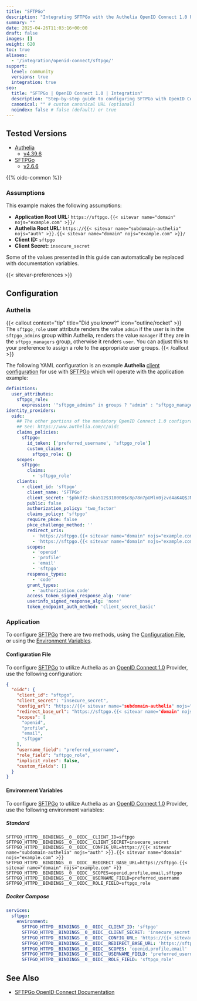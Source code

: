 ```yaml
---
title: "SFTPGo"
description: "Integrating SFTPGo with the Authelia OpenID Connect 1.0 Provider."
summary: ""
date: 2025-04-26T11:03:16+00:00
draft: false
images: []
weight: 620
toc: true
aliases:
  - '/integration/openid-connect/sftpgo/'
support:
  level: community
  versions: true
  integration: true
seo:
  title: "SFTPGo | OpenID Connect 1.0 | Integration"
  description: "Step-by-step guide to configuring SFTPGo with OpenID Connect 1.0 for secure SSO. Enhance your login flow using Authelia’s modern identity management."
  canonical: "" # custom canonical URL (optional)
  noindex: false # false (default) or true
---
```


## Tested Versions

- [Authelia]
  - [v4.39.6](https://github.com/authelia/authelia/releases/tag/v4.39.6)
- [SFTPGo]
  - [v2.6.6](https://github.com/drakkan/sftpgo/releases/tag/v2.6.6)

{{% oidc-common %}}

### Assumptions

This example makes the following assumptions:

- __Application Root URL:__ `https://sftpgo.{{< sitevar name="domain" nojs="example.com" >}}/`
- __Authelia Root URL:__ `https://{{< sitevar name="subdomain-authelia" nojs="auth" >}}.{{< sitevar name="domain" nojs="example.com" >}}/`
- __Client ID:__ `sftpgo`
- __Client Secret:__ `insecure_secret`

Some of the values presented in this guide can automatically be replaced with documentation variables.

{{< sitevar-preferences >}}

## Configuration

### Authelia

{{< callout context="tip" title="Did you know?" icon="outline/rocket" >}}
The `sftpgo_role` user attribute renders the value `admin` if the user is in the `sftpgo_admins` group within Authelia,
renders the value `manager` if they are in the `sftpgo_managers` group, otherwise it renders `user`. You can adjust this
to your preference to assign a role to the appropriate user groups.
{{< /callout >}}

The following YAML configuration is an example __Authelia__ [client configuration] for use with [SFTPGo] which
will operate with the application example:

```yaml {title="configuration.yml"}
definitions:
  user_attributes:
    sftpgo_role:
      expression: '"sftpgo_admins" in groups ? "admin" : "sftpgo_managers" in groups ? "manager" : "user"'
identity_providers:
  oidc:
    ## The other portions of the mandatory OpenID Connect 1.0 configuration go here.
    ## See: https://www.authelia.com/c/oidc
    claims_policies:
      sftpgo:
        id_token: ['preferred_username', 'sftpgo_role']
        custom_claims:
          sftpgo_role: {}
    scopes:
      sftpgo:
        claims:
          - 'sftpgo_role'
    clients:
      - client_id: 'sftpgo'
        client_name: 'SFTPGo'
        client_secret: '$pbkdf2-sha512$310000$c8p78n7pUMln0jzvd4aK4Q$JNRBzwAo0ek5qKn50cFzzvE9RXV88h1wJn5KGiHrD0YKtZaR/nCb2CJPOsKaPK0hjf.9yHxzQGZziziccp6Yng'  # The digest of 'insecure_secret'.
        public: false
        authorization_policy: 'two_factor'
        claims_policy: 'sftpgo'
        require_pkce: false
        pkce_challenge_method: ''
        redirect_uris:
          - 'https://sftpgo.{{< sitevar name="domain" nojs="example.com" >}}/web/oidc/redirect'
          - 'https://sftpgo.{{< sitevar name="domain" nojs="example.com" >}}/web/oauth2/redirect'
        scopes:
          - 'openid'
          - 'profile'
          - 'email'
          - 'sftpgo'
        response_types:
          - 'code'
        grant_types:
          - 'authorization_code'
        access_token_signed_response_alg: 'none'
        userinfo_signed_response_alg: 'none'
        token_endpoint_auth_method: 'client_secret_basic'
```

### Application

To configure [SFTPGo] there are two methods, using the [Configuration File](#configuration-file), or using the
[Environment Variables](#environment-variables).

#### Configuration File

To configure [SFTPGo] to utilize Authelia as an [OpenID Connect 1.0] Provider, use the following configuration:

```json
{
  "oidc": {
    "client_id": "sftpgo",
    "client_secret": "insecure_secret",
    "config_url": "https://{{< sitevar name="subdomain-authelia" nojs="auth" >}}.{{< sitevar name="domain" nojs="example.com" >}}",
    "redirect_base_url": "https://sftpgo.{{< sitevar name="domain" nojs="example.com" >}}",
    "scopes": [
      "openid",
      "profile",
      "email",
      "sftpgo"
    ],
    "username_field": "preferred_username",
    "role_field": "sftpgo_role",
    "implicit_roles": false,
    "custom_fields": []
  }
}
```

#### Environment Variables

To configure [SFTPGo] to utilize Authelia as an [OpenID Connect 1.0] Provider, use the following environment variables:

##### Standard

```shell {title=".env"}
SFTPGO_HTTPD__BINDINGS__0__OIDC__CLIENT_ID=sftpgo
SFTPGO_HTTPD__BINDINGS__0__OIDC__CLIENT_SECRET=insecure_secret
SFTPGO_HTTPD__BINDINGS__0__OIDC__CONFIG_URL=https://{{< sitevar name="subdomain-authelia" nojs="auth" >}}.{{< sitevar name="domain" nojs="example.com" >}}
SFTPGO_HTTPD__BINDINGS__0__OIDC__REDIRECT_BASE_URL=https://sftpgo.{{< sitevar name="domain" nojs="example.com" >}}
SFTPGO_HTTPD__BINDINGS__0__OIDC__SCOPES=openid,profile,email,sftpgo
SFTPGO_HTTPD__BINDINGS__0__OIDC__USERNAME_FIELD=preferred_username
SFTPGO_HTTPD__BINDINGS__0__OIDC__ROLE_FIELD=sftpgo_role
```

##### Docker Compose

```yaml {title="compose.yml"}
services:
  sftpgo:
    environment:
      SFTPGO_HTTPD__BINDINGS__0__OIDC__CLIENT_ID: 'sftpgo'
      SFTPGO_HTTPD__BINDINGS__0__OIDC__CLIENT_SECRET: 'insecure_secret'
      SFTPGO_HTTPD__BINDINGS__0__OIDC__CONFIG_URL: 'https://{{< sitevar name="subdomain-authelia" nojs="auth" >}}.{{< sitevar name="domain" nojs="example.com" >}}'
      SFTPGO_HTTPD__BINDINGS__0__OIDC__REDIRECT_BASE_URL: 'https://sftpgo.{{< sitevar name="domain" nojs="example.com" >}}'
      SFTPGO_HTTPD__BINDINGS__0__OIDC__SCOPES: 'openid,profile,email'
      SFTPGO_HTTPD__BINDINGS__0__OIDC__USERNAME_FIELD: 'preferred_username'
      SFTPGO_HTTPD__BINDINGS__0__OIDC__ROLE_FIELD: 'sftpgo_role'
```

## See Also

- [SFTPGo OpenID Connect Documentation](https://docs.sftpgo.com/2.6/oidc/)

[Authelia]: https://www.authelia.com
[SFTPGo]: https://sftpgo.com/
[OpenID Connect 1.0]: ../../../openid-connect/introduction.md
[client configuration]: ../../../../configuration/identity-providers/openid-connect/clients.md
